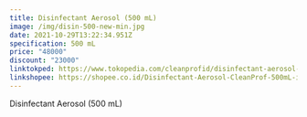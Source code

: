 ```yaml
---
title: Disinfectant Aerosol (500 mL)
image: /img/disin-500-new-min.jpg
date: 2021-10-29T13:22:34.951Z
specification: 500 mL
price: "48000"
discount: "23000"
linktokped: https://www.tokopedia.com/cleanprofid/disinfectant-aerosol-cleanprof-500ml
linkshopee: https://shopee.co.id/Disinfectant-Aerosol-CleanProf-500mL-i.315548033.6958611581
---
```

Disinfectant Aerosol (500 mL)